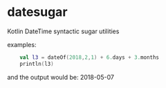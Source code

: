 # datesugar
Kotlin DateTime syntactic sugar utilities

examples: 

```Kotlin
    val l3 = dateOf(2018,2,1) + 6.days + 3.months
    println(l3)
```

and the output would be: 
2018-05-07
